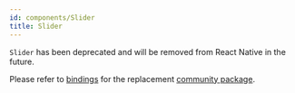 ```yaml
---
id: components/Slider
title: Slider
---
```


`Slider` has been deprecated and will be removed from React Native in the
future.

Please refer to [bindings](https://github.com/rescript-react-native/slider) for
the replacement
[community package](https://github.com/callstack/react-native-slider).
